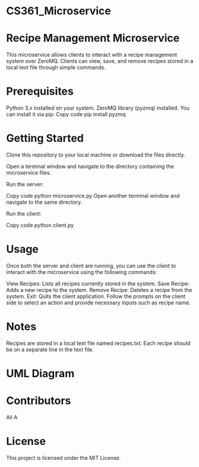 # CS361_Microservice
# Recipe Management Microservice
This microservice allows clients to interact with a recipe management system over ZeroMQ. Clients can view, save, and remove recipes stored in a local text file through simple commands.

# Prerequisites
Python 3.x installed on your system.
ZeroMQ library (pyzmq) installed. You can install it via pip:
Copy code
pip install pyzmq

# Getting Started
Clone this repository to your local machine or download the files directly.

Open a terminal window and navigate to the directory containing the microservice files.

Run the server:

Copy code
python microservice.py
Open another terminal window and navigate to the same directory.

Run the client:

Copy code
python client.py

# Usage
Once both the server and client are running, you can use the client to interact with the microservice using the following commands:

View Recipes: Lists all recipes currently stored in the system.
Save Recipe: Adds a new recipe to the system.
Remove Recipe: Deletes a recipe from the system.
Exit: Quits the client application.
Follow the prompts on the client side to select an action and provide necessary inputs such as recipe name.

# Notes
Recipes are stored in a local text file named recipes.txt.
Each recipe should be on a separate line in the text file.

# UML Diagram

# Contributors
Ali A

# License
This project is licensed under the MIT License.


